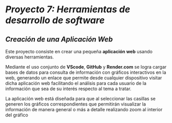 # *Proyecto 7: Herramientas de desarrollo de software*
## *Creación de una Aplicación Web*

Este proyecto consiste en crear una pequeña **aplicación web** usando diversas herramientas.

Mediante el uso conjunto de **VScode**, **GitHub** y **Render.com** se logra cargar bases de datos 
para consulta de información con gráficos interactivos en la web, generando un enlace que permite
desde cualquier dispositivo visitar dicha aplicación web facilitando el análisis para cada usuario
de la información que sea de su interés respecto al tema a tratar.

La aplicación web está diseñada para que al seleccionar las casillas se generen los gráficos correspondientes
que permitirán visualizar la información de manera general o más a detalle realizando zoom al interior del gráfico
